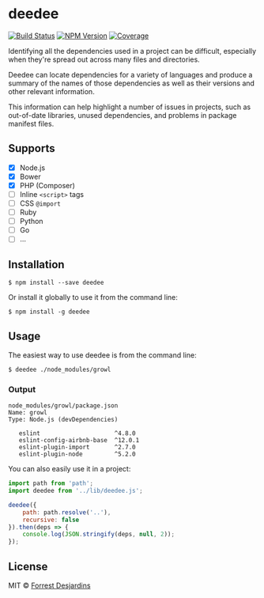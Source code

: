 # deedee

[![Build Status][travis-image]][travis-url]
[![NPM Version][npm-image]][npm-url]
[![Coverage][coveralls-image]][coveralls-url]

Identifying all the dependencies used in a project can be difficult, especially
when they're spread out across many files and directories.

Deedee can locate dependencies for a variety of languages and produce a summary of the names of
those dependencies as well as their versions and other relevant information.

This information can help highlight a number of issues in projects, such as out-of-date
libraries, unused dependencies, and problems in package manifest files.

## Supports

- [x] Node.js
- [x] Bower
- [x] PHP (Composer)
- [ ] Inline `<script>` tags
- [ ] CSS `@import`
- [ ] Ruby
- [ ] Python
- [ ] Go
- [ ] ...

## Installation

```
$ npm install --save deedee
```

Or install it globally to use it from the command line:

```
$ npm install -g deedee
```

## Usage

The easiest way to use deedee is from the command line:

```
$ deedee ./node_modules/growl
```

### Output

```
node_modules/growl/package.json
Name: growl
Type: Node.js (devDependencies)

   eslint                     ^4.8.0
   eslint-config-airbnb-base  ^12.0.1
   eslint-plugin-import       ^2.7.0
   eslint-plugin-node         ^5.2.0
```

You can also easily use it in a project:

```js
import path from 'path';
import deedee from '../lib/deedee.js';

deedee({
	path: path.resolve('..'),
	recursive: false
}).then(deps => {
	console.log(JSON.stringify(deps, null, 2));
});
```

## License

MIT © [Forrest Desjardins](https://github.com/fdesjardins)

[npm-url]: https://www.npmjs.com/package/deedee
[npm-image]: https://img.shields.io/npm/v/deedee.svg?style=flat
[travis-url]: https://travis-ci.org/fdesjasrdins/deedee
[travis-image]: https://img.shields.io/travis/fdesjardins/deedee.svg?style=flat
[coveralls-url]: https://coveralls.io/r/fdesjardins/deedee
[coveralls-image]: https://img.shields.io/coveralls/fdesjardins/deedee.svg?style=flat

